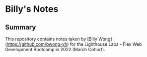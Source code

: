 # Billy's Notes

## Summary
This repository contains notes taken by [Billy Wong] (https://github.com/bwong-yh) for the Lighthouse Labs - Flex Web Development Bootcamp in 2022 (March Cohort).